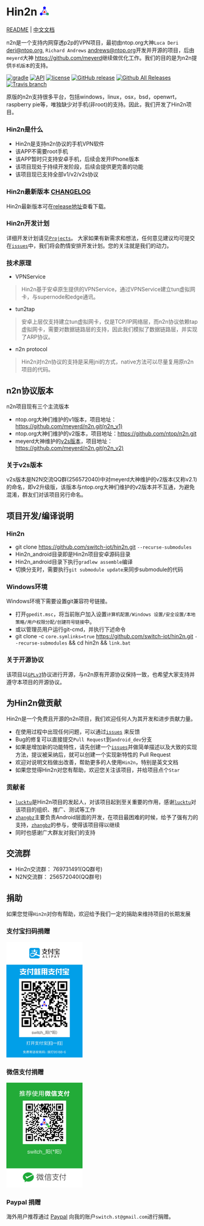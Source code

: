 # Hin2n <img height="24" src="doc/pic/logo.png">

[README](README.md) | [中文文档](README_zh.md)

n2n是一个支持内网穿透p2p的VPN项目，最初由ntop.org大神`Luca Deri` <deri@ntop.org>, `Richard Andrews` <andrews@ntop.org>开发并开源的项目，后由`meyerd`大神 <https://github.com/meyerd>继续做优化工作。我们的目的是为n2n提供`手机版本`的支持。

[![gradle](https://img.shields.io/badge/gradle-2.14.1-green.svg?style=plastic)](https://docs.gradle.org/2.14.1/userguide/userguide.html)
[![API](https://img.shields.io/badge/API-15%2B-green.svg?style=plastic)](https://android-arsenal.com/api?level=15)
[![license](https://img.shields.io/github/license/switch-iot/hin2n.svg?style=plastic)](https://www.gnu.org/licenses/gpl-3.0)
[![GitHub release](https://img.shields.io/github/release/switch-iot/hin2n/all.svg?style=plastic)](https://github.com/switch-iot/hin2n/releases)
[![Github All Releases](https://img.shields.io/github/downloads/switch-iot/hin2n/total.svg?style=plastic)](https://github.com/switch-iot/hin2n/releases)
[![Travis branch](https://img.shields.io/travis/switch-iot/n2n_vLTS/dev_android.svg?style=plastic)](https://travis-ci.org/switch-iot/n2n_vLTS)

原版的n2n支持很多平台，包括windows，linux，osx，bsd，openwrt，raspberry pie等，唯独缺少对手机(非root)的支持。因此，我们开发了Hin2n项目。

### Hin2n是什么
- Hin2n是支持n2n协议的手机VPN软件
- 该APP不需要root手机
- 该APP暂时只支持安卓手机，后续会发开IPhone版本
- 该项目现处于持续开发阶段，后续会提供更完善的功能
- 该项目现已支持全部v1/v2/v2s协议

### Hin2n最新版本 [CHANGELOG](Hin2n_android/CHANGELOG_zh)
Hin2n最新版本可在[release地址](https://github.com/switch-iot/hin2n/releases)查看下载。

### Hin2n开发计划
详细开发计划请见[`Projects`](https://github.com/switch-iot/hin2n/projects)。
大家如果有新需求和想法，任何意见建议均可提交在[`issues`](https://github.com/switch-iot/hin2n/issues)中，我们将会酌情安排开发计划。您的关注就是我们的动力。

### 技术原理
- VPNService
> Hin2n基于安卓原生提供的VPNService，通过VPNService建立tun虚拟网卡，与supernode和edge通讯。
- tun2tap
> 安卓上层仅支持建立tun虚拟网卡，仅是TCP/IP网络层，而n2n协议依赖tap虚拟网卡，需要对数据链路层的支持，因此我们模拟了数据链路层，并实现了ARP协议。
- n2n protocol
> Hin2n对n2n协议的支持是采用jni的方式，native方法可以尽量复用原n2n项目的代码。

## n2n协议版本
n2n项目现有三个主流版本
- ntop.org大神们维护的v1版本，项目地址：https://github.com/meyerd/n2n.git(n2n_v1)
- ntop.org大神们维护的v2版本，项目地址：https://github.com/ntop/n2n.git
- meyerd大神维护的[v2s版本](#关于v2s版本)，项目地址：https://github.com/meyerd/n2n.git(n2n_v2)

### 关于v2s版本
v2s版本是N2N交流QQ群(256572040)中对meyerd大神维护的v2版本(又称v2.1)的命名，即v2升级版，该版本与ntop.org大神们维护的v2版本并不互通，为避免混淆，群友们对该项目另行命名。

## 项目开发/编译说明
### Hin2n
- git clone https://github.com/switch-iot/hin2n.git `--recurse-submodules`
- Hin2n_android目录即是Hin2n项目安卓源码目录
- Hin2n_android目录下执行`gradlew assemble`编译
- 切换分支时，需要执行`git submodule update`来同步submodule的代码

### Windows环境
Windows环境下需要设置git兼容符号链接。
- 打开`gpedit.msc`，将当前账户加入设置`计算机配置/Windows 设置/安全设置/本地策略/用户权限分配/创建符号链接`中。
- 或以管理员用户运行git-cmd，并执行下述命令
- git clone -c `core.symlinks=true` https://github.com/switch-iot/hin2n.git `--recurse-submodules` && cd hin2n && `link.bat`

### 关于开源协议
该项目以[`GPLv3`](LICENSE)协议进行开源，与n2n原有开源协议保持一致，也希望大家支持并遵守本项目的开源协议。

## 为Hin2n做贡献
Hin2n是一个免费且开源的n2n项目，我们欢迎任何人为其开发和进步贡献力量。
- 在使用过程中出现任何问题，可以通过[`issues`](https://github.com/switch-iot/hin2n/issues) 来反馈
- Bug的修复可以直接提交`Pull Request`到`android_dev`分支
- 如果是增加新的功能特性，请先创建一个[`issues`](https://github.com/switch-iot/hin2n/issues)并做简单描述以及大致的实现方法，提议被采纳后，就可以创建一个实现新特性的 Pull Request
- 欢迎对说明文档做出改善，帮助更多的人使用`Hin2n`，特别是英文文档
- 如果您觉得Hin2n对您有帮助，欢迎您关注该项目，并给项目点个`Star`

### 贡献者
- [`lucktu`](https://github.com/lucktu)是Hin2n项目的发起人，对该项目起到至关重要的作用，感谢[`lucktu`](https://github.com/lucktu)对该项目的组织、推广、测试等工作
- [`zhangbz`](https://github.com/zhangbz)主要负责Android层面的开发，在项目最困难的时候，给予了强有力的支持，[`zhangbz`](https://github.com/zhangbz)的参与，使得该项目得以继续
- 同时也感谢广大群友对我们的支持

## 交流群
- Hin2n交流群： 769731491(QQ群号)
- N2N交流群： 256572040(QQ群号)

## 捐助
如果您觉得`Hin2n`对你有帮助，欢迎给予我们一定的捐助来维持项目的长期发展

### 支付宝扫码捐赠
![donate-alipay](/doc/pic/donate-alipay.png)

### 微信支付捐赠
![donate-wechatpay](/doc/pic/donate-wechatpay.png)

### Paypal 捐赠
海外用户推荐通过 [Paypal](https://www.paypal.me/hin2n) 向我的账户`switch.st@gmail.com`进行捐赠。
